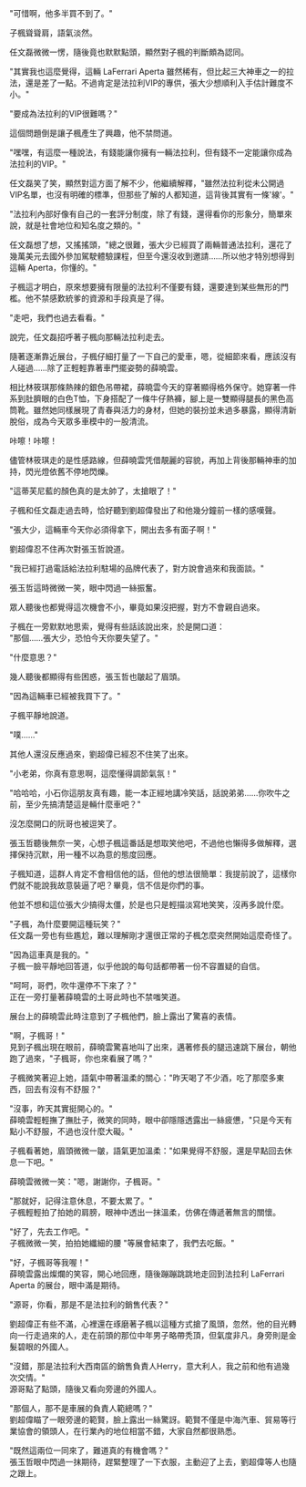 "可惜啊，他多半買不到了。"  

子楓聳聳肩，語氣淡然。  

任文磊微微一愣，隨後竟也默默點頭，顯然對子楓的判斷頗為認同。

"其實我也這麼覺得，這輛 LaFerrari Aperta 雖然稀有，但比起三大神車之一的拉法，還是差了一點。不過肯定是法拉利VIP的專供，張大少想順利入手估計難度不小。"  

"要成為法拉利的VIP很難嗎？"  

這個問題倒是讓子楓產生了興趣，他不禁問道。  

"嘿嘿，有這麼一種說法，有錢能讓你擁有一輛法拉利，但有錢不一定能讓你成為法拉利的VIP。"  

任文磊笑了笑，顯然對這方面了解不少，他繼續解釋，"雖然法拉利從未公開過VIP名單，也沒有明確的標準，但那些了解的人都知道，這背後其實有一條'線'。"  

"法拉利內部好像有自己的一套評分制度，除了有錢，還得看你的形象分，簡單來說，就是社會地位和知名度之類的。"  

任文磊想了想，又搖搖頭，"總之很難，張大少已經買了兩輛普通法拉利，還花了幾萬美元去國外參加駕駛體驗課程，但至今還沒收到邀請……所以他才特別想得到這輛 Aperta，你懂的。"  

子楓這才明白，原來想要擁有限量的法拉利不僅要有錢，還要達到某些無形的門檻。他不禁感歎統爹的資源和手段真是了得。  

"走吧，我們也過去看看。"  

說完，任文磊招呼著子楓向那輛法拉利走去。

隨著逐漸靠近展台，子楓仔細打量了一下自己的愛車，嗯，從細節來看，應該沒有人碰過……除了正輕輕靠著車門擺姿勢的薛曉雲。

相比林筱琪那條熱辣的銀色吊帶裙，薛曉雲今天的穿著顯得格外保守。她穿著一件系到肚臍眼的白色T恤，下身搭配了一條牛仔熱褲，腳上是一雙顯得腿長的黑色高筒靴。雖然她同樣展現了青春與活力的身材，但她的裝扮並未過多暴露，顯得清新脫俗，成為今天眾多車模中的一股清流。

咔嚓！咔嚓！

儘管林筱琪走的是性感路線，但薛曉雲凭借靚麗的容貌，再加上背後那輛神車的加持，閃光燈依舊不停地閃爍。

"這蒂芙尼藍的顏色真的是太帥了，太搶眼了！"  

子楓和任文磊走過去時，恰好聽到劉超偉發出了和他幾分鐘前一樣的感嘆聲。  

"張大少，這輛車今天你必須得拿下，開出去多有面子啊！"  

劉超偉忍不住再次對張玉哲說道。  

"我已經打過電話給法拉利駐場的品牌代表了，對方說會過來和我面談。"  

張玉哲這時微微一笑，眼中閃過一絲振奮。  

眾人聽後也都覺得這次機會不小，畢竟如果沒把握，對方不會親自過來。  

子楓在一旁默默地思索，覺得有些話該說出來，於是開口道：  
"那個……張大少，恐怕今天你要失望了。"  

"什麼意思？"  

幾人聽後都顯得有些困惑，張玉哲也皺起了眉頭。  

"因為這輛車已經被我買下了。"  

子楓平靜地說道。  

"噗……"  

其他人還沒反應過來，劉超偉已經忍不住笑了出來。  

"小老弟，你真有意思啊，這麼懂得調節氣氛！"  

"哈哈哈，小石你這朋友真有趣，能一本正經地講冷笑話，話說弟弟……你吹牛之前，至少先搞清楚這是輛什麼車吧？"  

沒怎麼開口的阮哥也被逗笑了。


張玉哲聽後無奈一笑，心想子楓這番話是想取笑他吧，不過他也懶得多做解釋，選擇保持沉默，用一種不以為意的態度回應。

子楓知道，這群人肯定不會相信他的話，但他的想法很簡單：我提前說了，這樣你們就不能說我故意裝逼了吧？畢竟，信不信是你們的事。

他並不想和這位張大少搞得太僵，於是也只是輕描淡寫地笑笑，沒再多說什麼。

"子楓，為什麼要開這種玩笑？"  
任文磊一旁也有些尷尬，難以理解剛才還很正常的子楓怎麼突然開始這麼奇怪了。

"因為這車真是我的。"  
子楓一臉平靜地回答道，似乎他說的每句話都帶著一份不容置疑的自信。

"呵呵，哥們，吹牛還停不下來了？"  
正在一旁打量著薛曉雲的土哥此時也不禁嗤笑道。


展台上的薛曉雲此時注意到了子楓他們，臉上露出了驚喜的表情。

"啊，子楓哥！"  
見到子楓出現在眼前，薛曉雲驚喜地叫了出來，邁著修長的腿迅速跳下展台，朝他跑了過來，"子楓哥，你也來看展了嗎？"

子楓微笑著迎上她，語氣中帶著溫柔的關心："昨天喝了不少酒，吃了那麼多東西，回去有沒有不舒服？"

"沒事，昨天其實挺開心的。"  
薛曉雲輕輕撫了撫肚子，微笑的同時，眼中卻隱隱透露出一絲疲憊，"只是今天有點小不舒服，不過也沒什麼大礙。"

子楓看著她，眉頭微微一皺，語氣更加溫柔："如果覺得不舒服，還是早點回去休息一下吧。"

薛曉雲微微一笑："嗯，謝謝你，子楓哥。"

"那就好，記得注意休息，不要太累了。"  
子楓輕輕拍了拍她的肩膀，眼神中透出一抹溫柔，仿佛在傳遞著無言的關懷。

"好了，先去工作吧。"  
子楓微微一笑，拍拍她纖細的腰
"等展會結束了，我們去吃飯。"

"好，子楓哥等我喔！"  
薛曉雲露出燦爛的笑容，開心地回應，隨後蹦蹦跳跳地走回到法拉利 LaFerrari Aperta 的展台，眼中滿是期待。

"源哥，你看，那是不是法拉利的銷售代表？"

劉超偉正有些不滿，心裡還在琢磨著子楓以這種方式搶了風頭，忽然，他的目光轉向一行走過來的人，走在前頭的那位中年男子略帶秃頂，但氣度非凡，身旁則是金髮碧眼的外國人。

"沒錯，那是法拉利大西南區的銷售負責人Herry，意大利人，我之前和他有過幾次交情。"  
源哥點了點頭，隨後又看向旁邊的外國人。

"那個人，那不是車展的負責人範總嗎？"  
劉超偉瞄了一眼旁邊的範賢，臉上露出一絲驚訝。範賢不僅是中海汽車、貿易等行業協會的領頭人，在行業內的地位相當不錯，大家自然都很熟悉。

"既然這兩位一同來了，難道真的有機會嗎？"  
張玉哲眼中閃過一抹期待，趕緊整理了一下衣服，主動迎了上去，劉超偉等人也隨之跟上。